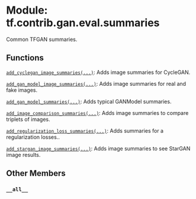 <div itemscope itemtype="http://developers.google.com/ReferenceObject">
<meta itemprop="name" content="tf.contrib.gan.eval.summaries" />
<meta itemprop="path" content="Stable" />
<meta itemprop="property" content="__all__"/>
</div>

# Module: tf.contrib.gan.eval.summaries

Common TFGAN summaries.

## Functions

[`add_cyclegan_image_summaries(...)`](../../../../tf/contrib/gan/eval/add_cyclegan_image_summaries.md): Adds image summaries for CycleGAN.

[`add_gan_model_image_summaries(...)`](../../../../tf/contrib/gan/eval/add_gan_model_image_summaries.md): Adds image summaries for real and fake images.

[`add_gan_model_summaries(...)`](../../../../tf/contrib/gan/eval/add_gan_model_summaries.md): Adds typical GANModel summaries.

[`add_image_comparison_summaries(...)`](../../../../tf/contrib/gan/eval/add_image_comparison_summaries.md): Adds image summaries to compare triplets of images.

[`add_regularization_loss_summaries(...)`](../../../../tf/contrib/gan/eval/add_regularization_loss_summaries.md): Adds summaries for a regularization losses..

[`add_stargan_image_summaries(...)`](../../../../tf/contrib/gan/eval/add_stargan_image_summaries.md): Adds image summaries to see StarGAN image results.

## Other Members

<h3 id="__all__"><code>__all__</code></h3>

